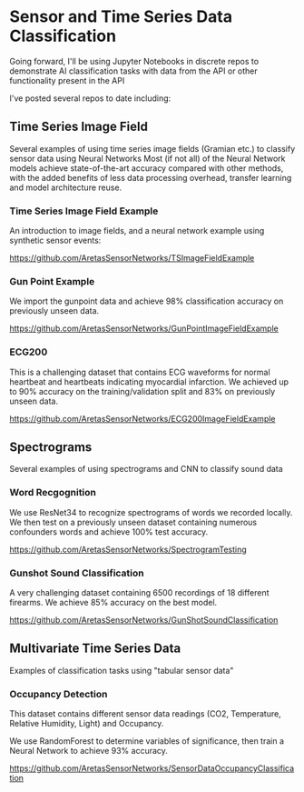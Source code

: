 # Sensor and Time Series Data Classification #

Going forward, I'll be using Jupyter Notebooks in discrete repos to demonstrate AI classification tasks 
with data from the API or other functionality present in the API

I've posted several repos to date including:

## Time Series Image Field ##

Several examples of using time series image fields (Gramian etc.) to classify sensor data using Neural Networks
Most (if not all) of the Neural Network models achieve state-of-the-art accuracy compared with other methods, with the 
added benefits of less data processing overhead, transfer learning and model architecture reuse. 

### Time Series Image Field Example ###

An introduction to image fields, and a neural network example using synthetic sensor events:

https://github.com/AretasSensorNetworks/TSImageFieldExample

### Gun Point Example ###

We import the gunpoint data and achieve 98% classification accuracy on previously unseen data.

https://github.com/AretasSensorNetworks/GunPointImageFieldExample

### ECG200 ###

This is a challenging dataset that contains ECG waveforms for normal heartbeat and heartbeats indicating myocardial infarction.
We achieved up to 90% accuracy on the training/validation split and 83% on previously unseen data.

https://github.com/AretasSensorNetworks/ECG200ImageFieldExample

## Spectrograms ##

Several examples of using spectrograms and CNN to classify sound data

### Word Recgognition ###

We use ResNet34 to recognize spectrograms of words we recorded locally. We then test on a previously unseen
dataset containing numerous confounders words and achieve 100% test accuracy.

https://github.com/AretasSensorNetworks/SpectrogramTesting

### Gunshot Sound Classification ###
A very challenging dataset containing 6500 recordings of 18 different firearms. We achieve 85% accuracy on the best model.

https://github.com/AretasSensorNetworks/GunShotSoundClassification

## Multivariate Time Series Data ##

Examples of classification tasks using "tabular sensor data"

### Occupancy Detection ###

This dataset contains different sensor data readings (CO2, Temperature, Relative Humidity, Light) and Occupancy. 

We use RandomForest to determine variables of significance, then train a Neural Network to achieve 93% accuracy.

https://github.com/AretasSensorNetworks/SensorDataOccupancyClassification